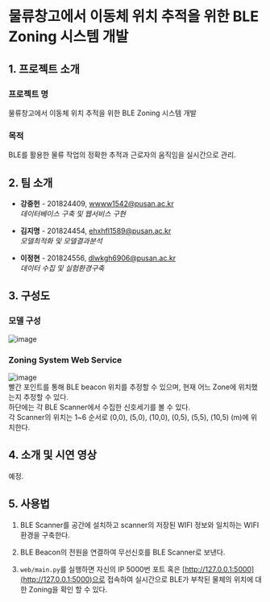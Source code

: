 # 물류창고에서 이동체 위치 추적을 위한 BLE Zoning 시스템 개발

## 1. 프로젝트 소개

### 프로젝트 명
물류창고에서 이동체 위치 추적을 위한 BLE Zoning 시스템 개발

### 목적
BLE를 활용한 물류 작업의 정확한 추적과 근로자의 움직임을 실시간으로 관리.

## 2. 팀 소개

- **강중헌** - 201824409, wwww1542@pusan.ac.kr  
  _데이터베이스 구축 및 웹서비스 구현_

- **김지명** - 201824454, ehxhfl1589@pusan.ac.kr  
  _모델최적화 및 모델결과분석_

- **이정현** - 201824556, dlwkgh6906@pusan.ac.kr  
  _데이터 수집 및 실험환경구축_

## 3. 구성도

### 모델 구성
![image](https://github.com/pnucse-capstone/capstone-2023-1-31/assets/128675907/27674e59-9468-4c0d-8836-f1e14ad8fe54)

### Zoning System Web Service
![image](https://github.com/pnucse-capstone/capstone-2023-1-31/assets/128675907/d93f931b-6aa7-4cc8-9cbb-62de2b04d26e)  
빨간 포인트를 통해 BLE beacon 위치를 추정할 수 있으며, 현재 어느 Zone에 위치했는지 추정할 수 있다.  
하단에는 각 BLE Scanner에서 수집한 신호세기를 볼 수 있다.  
각 Scanner의 위치는 1~6 순서로 (0,0), (5,0), (10,0), (0,5), (5,5), (10,5) (m)에 위치한다.

## 4. 소개 및 시연 영상

예정.

## 5. 사용법

1. BLE Scanner를 공간에 설치하고 scanner의 저장된 WIFI 정보와 일치하는 WIFI환경을 구축한다.

2. BLE Beacon의 전원을 연결하여 무선신호를 BLE Scanner로 보낸다.

3. `web/main.py`를 실행하면 자신의 IP 5000번 포트 혹은 [http://127.0.0.1:5000](http://127.0.0.1:5000)으로 접속하여 실시간으로 BLE가 부착된 물체의 위치에 대한 Zoning을 확인 할 수 있다.
